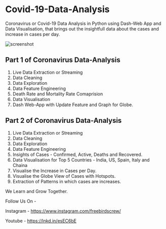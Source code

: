 # Covid-19-Data-Analysis
Coronavirus or Covid-19 Data Analysis in Python using Dash-Web App and Data Visualisation, that brings out the insightfull data about the cases and increase in cases per day.

![screenshot](coronavirus.png)

## Part 1 of Coronavirus Data-Analysis
1. Live Data Extraction or Streaming
2. Data Cleaning
3. Data Exploration
4. Data Feature Engineering
5. Death Rate and Mortality Rate Comaprision
6. Data Visualisation
7. Dash Web-App with Update Feature and Graph for Globe.

## Part 2 of Coronavirus Data-Analysis
1. Live Data Extraction or Streaming
2. Data Cleaning
3. Data Exploration
4. Data Feature Engineering
5. Insights of Cases - Confirmed, Active, Deaths and Recovered.
6. Data Visualisation for Top 5 Countries - India, US, Spain, Italy and Chaina
7. Visualise the Increase in Cases per Day.
8. Visualise the Globe View of Cases with Hotspots.
9. Extraction of Patterns in which cases are increases.

We Learn and Grow Together.

Follow Us On -

Instagram - https://www.instagram.com/freebirdscrew/

Youtube - https://lnkd.in/esEC6bE
